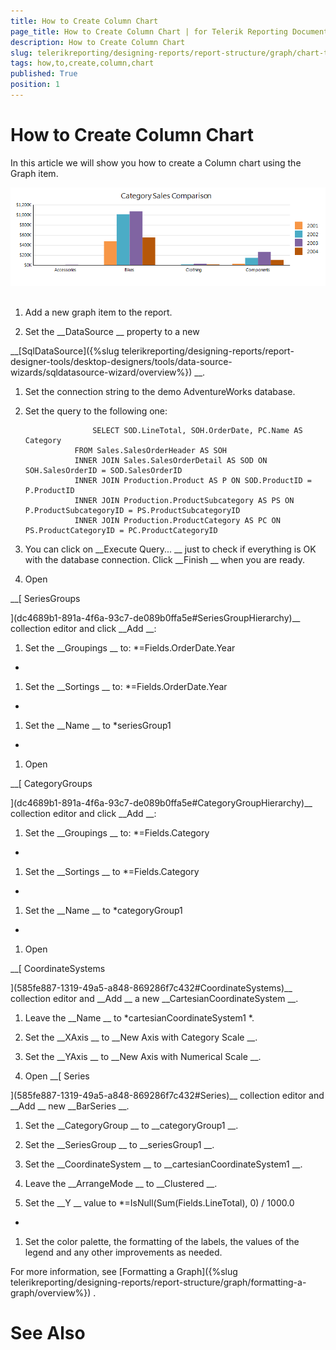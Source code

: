 ```yaml
---
title: How to Create Column Chart
page_title: How to Create Column Chart | for Telerik Reporting Documentation
description: How to Create Column Chart
slug: telerikreporting/designing-reports/report-structure/graph/chart-types/column-charts/how-to-create-column-chart
tags: how,to,create,column,chart
published: True
position: 1
---
```


# How to Create Column Chart



In this article we will show you how to create a Column chart using the Graph item.
      
  
  ![Column Chart](images/Graph/ColumnChart.png)

## 

1. Add a new graph item to the report.


1. Set the 
__DataSource
__ property to a new 
                  
__[SqlDataSource]({%slug telerikreporting/designing-reports/report-designer-tools/desktop-designers/tools/data-source-wizards/sqldatasource-wizard/overview%})
__.
                


1. Set the connection string to the demo AdventureWorks database.


1. Set the query to the following one:


	                  SELECT SOD.LineTotal, SOH.OrderDate, PC.Name AS Category
                  FROM Sales.SalesOrderHeader AS SOH 
                  INNER JOIN Sales.SalesOrderDetail AS SOD ON SOH.SalesOrderID = SOD.SalesOrderID 
                  INNER JOIN Production.Product AS P ON SOD.ProductID = P.ProductID 
                  INNER JOIN Production.ProductSubcategory AS PS ON P.ProductSubcategoryID = PS.ProductSubcategoryID 
                  INNER JOIN Production.ProductCategory AS PC ON PS.ProductCategoryID = PC.ProductCategoryID
                




1. You can click on 
__Execute Query...
__ just to check if everything is OK with the database connection.
                  Click 
__Finish
__ when you are ready.
                


1. Open 
              
__[                  SeriesGroups
                
](dc4689b1-891a-4f6a-93c7-de089b0ffa5e#SeriesGroupHierarchy)__ collection editor and click 
__Add
__:
            


1. Set the 
__Groupings
__ to: 
*=Fields.OrderDate.Year
*

1. Set the 
__Sortings
__ to: 
*=Fields.OrderDate.Year
*

1. Set the 
__Name
__ to 
*seriesGroup1
*

1. Open 
              
__[                  CategoryGroups
                
](dc4689b1-891a-4f6a-93c7-de089b0ffa5e#CategoryGroupHierarchy)__ collection editor and click 
__Add
__:
            


1. Set the 
__Groupings
__ to: 
*=Fields.Category
*

1. Set the 
__Sortings
__ to 
*=Fields.Category
*

1. Set the 
__Name
__ to 
*categoryGroup1
*

1. Open 
              
__[                  CoordinateSystems
                
](585fe887-1319-49a5-a848-869286f7c432#CoordinateSystems)__ collection editor and 
__Add
__ a new 
__CartesianCoordinateSystem
__.
            


1. Leave the 
__Name
__ to 
*cartesianCoordinateSystem1
*.
                


1. Set the 
__XAxis
__ to 
__New Axis with Category Scale
__.
                


1. Set the 
__YAxis
__ to 
__New Axis with Numerical Scale
__.
                


1. Open 
__[                  Series
                
](585fe887-1319-49a5-a848-869286f7c432#Series)__ collection editor and 
__Add
__ new 
__BarSeries
__.
            


1. Set the 
__CategoryGroup
__ to 
__categoryGroup1
__.
                


1. Set the 
__SeriesGroup
__ to 
__seriesGroup1
__.
                


1. Set the 
__CoordinateSystem
__ to 
__cartesianCoordinateSystem1
__.
                


1. Leave the 
__ArrangeMode
__ to 
__Clustered
__.
                


1. Set the 
__Y
__ value to 
*=IsNull(Sum(Fields.LineTotal), 0) / 1000.0
*

1. Set the color palette, the formatting of the labels, the values of the legend and any other improvements as needed.
            
For more information, see 
[Formatting a Graph]({%slug telerikreporting/designing-reports/report-structure/graph/formatting-a-graph/overview%})
.
            


# See Also

